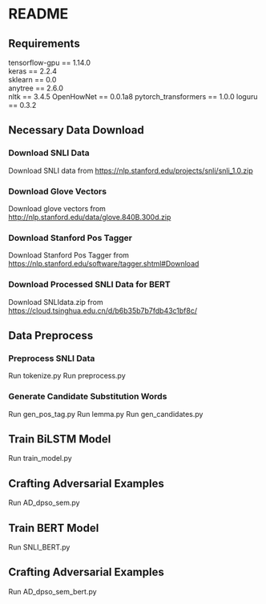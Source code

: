 # README
## Requirements
tensorflow-gpu == 1.14.0   
keras == 2.2.4   
sklearn == 0.0  
anytree == 2.6.0  
nltk == 3.4.5
OpenHowNet == 0.0.1a8
pytorch_transformers == 1.0.0
loguru == 0.3.2
## Necessary Data Download
### Download SNLI Data
Download SNLI data from https://nlp.stanford.edu/projects/snli/snli_1.0.zip
### Download Glove Vectors
Download glove vectors from http://nlp.stanford.edu/data/glove.840B.300d.zip
### Download Stanford Pos Tagger
Download Stanford Pos Tagger from https://nlp.stanford.edu/software/tagger.shtml#Download
### Download Processed SNLI Data for BERT
Download SNLIdata.zip from https://cloud.tsinghua.edu.cn/d/b6b35b7b7fdb43c1bf8c/
## Data Preprocess
### Preprocess SNLI Data
Run tokenize.py
Run preprocess.py
### Generate Candidate Substitution Words
Run gen_pos_tag.py
Run lemma.py
Run gen_candidates.py
## Train BiLSTM Model
Run train_model.py
## Crafting Adversarial Examples
Run AD_dpso_sem.py
## Train BERT Model
Run SNLI_BERT.py
## Crafting Adversarial Examples
Run AD_dpso_sem_bert.py